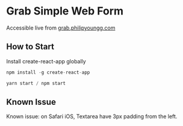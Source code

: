 # Grab Simple Web Form

Accessible live from [grab.philipyoungg.com](http://grab.philipyoungg.com)

## How to Start
Install create-react-app globally
```javascript
npm install -g create-react-app

yarn start / npm start
```

## Known Issue
Known issue: on Safari iOS, Textarea have 3px padding from the left.
